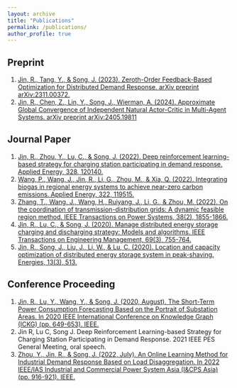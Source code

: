 ```yaml
---
layout: archive
title: "Publications"
permalink: /publications/
author_profile: true
---
```

<!--
{% if author.googlescholar %}
  You can also find my articles on <u><a href="{{author.googlescholar}}">my Google Scholar profile</a>.</u>
{% endif %}

{% include base_path %}

{% for post in site.publications reversed %}
  {% include archive-single.html %}
{% endfor %}

-->
## Preprint
1. [Jin, R., Tang, Y., & Song, J. (2023). Zeroth-Order Feedback-Based Optimization for Distributed Demand Response. arXiv preprint arXiv:2311.00372.](https://arxiv.org/abs/2311.00372)
2. [Jin, R., Chen, Z., Lin, Y., Song, J., Wierman, A. (2024). Approximate Global Convergence of Independent Natural Actor-Critic in Multi-Agent Systems. arXiv preprint arXiv:2405.19811](https://arxiv.org/abs/2405.19811)


## Journal Paper
1. [Jin, R., Zhou, Y., Lu, C., & Song, J. (2022). Deep reinforcement learning-based strategy for charging station participating in demand response. Applied Energy, 328, 120140.](https://www.sciencedirect.com/science/article/pii/S0306261922013976?casa_token=L57P-gkEyQQAAAAA:0MT07F7KBw0nD44qovmA3ttw67dHqLZHuOBfTe-Bbb7U_-yxckeVjWS9TxLxAZLJMqYOef5M)
2. [Wang, P., Wang, J., Jin, R., Li, G., Zhou, M., & Xia, Q. (2022). Integrating biogas in regional energy systems to achieve near-zero carbon emissions. Applied Energy, 322, 119515.](https://www.sciencedirect.com/science/article/abs/pii/S0306261922008364)
3. [Zhang, T., Wang, J., Wang, H., Ruiyang, J., Li, G., & Zhou, M. (2022). On the coordination of transmission-distribution grids: A dynamic feasible region method. IEEE Transactions on Power Systems, 38(2), 1855-1866.](https://ieeexplore.ieee.org/abstract/document/9852714?casa_token=gfCtJmKDqSEAAAAA:7OrqfopSEH54R2bKU7mHI0wIV1EmmvKLfRnKuemgwrHRzdc_fkxcYk3vpPKUk8fyVgCSV4Y)
4. [Jin, R., Lu, C., & Song, J. (2020). Manage distributed energy storage charging and discharging strategy: Models and algorithms. IEEE Transactions on Engineering Management, 69(3), 755-764.](https://ieeexplore.ieee.org/abstract/document/9160967?casa_token=x7UGOYnuYtoAAAAA:HWLlTMT5ucoiLkCO8OCMJHTAvxJH-faN7KAmnXFhcVxXNYtdJi65qXvmmsZ_IRFuIJxbFe0)
5. [Jin, R., Song, J., Liu, J., Li, W., & Lu, C. (2020). Location and capacity optimization of distributed energy storage system in peak-shaving. Energies, 13(3), 513.](https://www.mdpi.com/1996-1073/13/3/513)


## Conference Proceeding
1. [Jin, R., Lu, Y., Wang, Y., & Song, J. (2020, August). The Short-Term Power Consumption Forecasting Based on the Portrait of Substation Areas. In 2020 IEEE International Conference on Knowledge Graph (ICKG) (pp. 649-653). IEEE.](https://ieeexplore.ieee.org/document/9194534)
2. Jin R, Lu C, Song J. Deep Reinforcement Learning-based Strategy for Charging Station Participating in Demand Response. 2021 IEEE PES General Meeting, oral speech.
3. [Zhou, Y., Jin, R., & Song, J. (2022, July). An Online Learning Method for Industrial Demand Response Based on Load Disaggregation. In 2022 IEEE/IAS Industrial and Commercial Power System Asia (I&CPS Asia) (pp. 916-921). IEEE.](https://ieeexplore.ieee.org/abstract/document/9949833?casa_token=4Heu5o8irX4AAAAA:swNwIuRJ_dmPuwYu0lKnjMhj2BqnlkhZbB1yF4F1_whPGQ98RYJA_QejkwtGMylu0e4NRIc)
